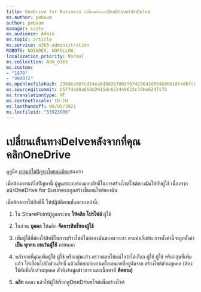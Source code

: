 ```yaml
---
title: OneDrive for Business เปลี่ยนเส้นทางOneDriveไปยังDelve
ms.author: pebaum
author: pebaum
manager: scotv
ms.audience: Admin
ms.topic: article
ms.service: o365-administration
ROBOTS: NOINDEX, NOFOLLOW
localization_priority: Normal
ms.collection: Adm_O365
ms.custom:
- "1870"
- "900072"
ms.openlocfilehash: 295dea987cd14ea848d2bf802f57429642d554b9661dc4dbfc805a447b7d0ede
ms.sourcegitcommit: b5f7da89a650d2915dc652449623c78be6247175
ms.translationtype: MT
ms.contentlocale: th-TH
ms.lasthandoff: 08/05/2021
ms.locfileid: "53923006"
---
```

# <a name="redirected-to-delve-after-you-click-onedrive"></a>เปลี่ยนเส้นทางDelveหลังจากที่คุณคลิกOneDrive

ดูคู่มือ [การแก้ไขปัญหาโดยละเอียด](https://docs.microsoft.com/sharepoint/support/sites/troubleshooting-guide-for-sites-stopped-at-provisioning)ของเรา

เมื่อต้องการแก้ไขปัญหานี้ ผู้ดูแลระบบต้องมอบสิทธิ์ในการสร้างไซต์ไซต์ของฉันให้กับผู้ใช้ เนื่องจากหน้าOneDrive for Businessถูกสร้างขึ้นบนไซต์ของฉัน

เมื่อต้องการให้สิทธิ์นี้ ให้ปฏิบัติตามขั้นตอนเหล่านี้:

1. ใน SharePointผู้ดูแลระบบ **ให้คลิก โปรไฟล์** ผู้ใช้

2. ในส่วน **บุคคล** ให้คลิก **จัดการสิทธิ์ของผู้ใช้**

3. เพิ่มผู้ใช้ที่ต้องใช้สิทธิ์ในการสร้างไซต์ไซต์ของฉันของพวกเขา ตามค่าเริ่มต้น การตั้งค่านี้จะถูกตั้งค่า **เป็น ทุกคน ยกเว้นผู้ใช้** ภายนอก

4. หลังจากที่คุณเพิ่มผู้ใช้ ผู้ใช้ หรือกลุ่มแล้ว ตรวจสอบให้แน่ใจว่าได้เลือก ผู้ใช้ ผู้ใช้ หรือกลุ่มที่เพิ่มแล้ว ให้เลื่อนไปยังส่วนสิทธิ์ แล้วเลือกกล่องกาเครื่องหมายที่อยู่ถัดจาก สร้างไซต์ส่วนบุคคล (ต้องใช้กับที่เก็บส่วนบุคคล ตัวดึงข้อมูลข่าวสาร และเนื้อหาที่ **ติดตาม)**

5. **คลิก** ตกลง แล้วให้ผู้ใช้เรียกดูOneDriveไซต์เพื่อสร้างไซต์
